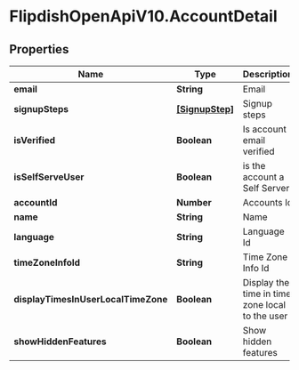 # FlipdishOpenApiV10.AccountDetail

## Properties
Name | Type | Description | Notes
------------ | ------------- | ------------- | -------------
**email** | **String** | Email | [optional] 
**signupSteps** | [**[SignupStep]**](SignupStep.md) | Signup steps | [optional] 
**isVerified** | **Boolean** | Is account email verified | [optional] 
**isSelfServeUser** | **Boolean** | is the account a Self Server | [optional] 
**accountId** | **Number** | Accounts Id | [optional] 
**name** | **String** | Name | [optional] 
**language** | **String** | Language Id | [optional] 
**timeZoneInfoId** | **String** | Time Zone Info Id | [optional] 
**displayTimesInUserLocalTimeZone** | **Boolean** | Display the time in time zone local to the user | [optional] 
**showHiddenFeatures** | **Boolean** | Show hidden features | [optional] 


